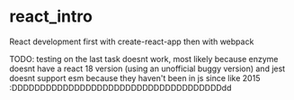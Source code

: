 # react_intro

React development first with create-react-app then with webpack

TODO: testing on the last task doesnt work, most likely because enzyme doesnt have a react 18 version (using an unofficial buggy version) and jest doesnt support esm because they haven't been in js since like 2015 :DDDDDDDDDDDDDDDDDDDDDDDDDDDDDDDDDDDDDdd

